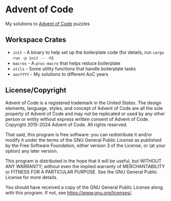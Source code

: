 # Advent of Code

My solutions to [Advent of Code](https://adventofcode.com/) puzzles

## Workspace Crates

* `init` - A binary to help set up the boilerplate code (for details, run `cargo run -p init -- -h`)
* `macros` - A `proc-macro` that helps reduce boilerplate
* `utils` - Some utility functions that handle boilerplate tasks
* `aocYYYY` - My solutions to different AoC years

## License/Copyright

Advent of Code is a registered trademark in the United States.
The design elements, language, styles, and concept of Advent of Code are
all the sole property of Advent of Code and may not be replicated or
used by any other person or entity without express written consent of
Advent of Code. Copyright 2015-2024 Advent of Code. All rights reserved.

That said, this program is free software: you can redistribute it and/or modify
it under the terms of the GNU General Public License as published by
the Free Software Foundation, either version 3 of the License, or
(at your option) any later version.

This program is distributed in the hope that it will be useful,
but WITHOUT ANY WARRANTY; without even the implied warranty of
MERCHANTABILITY or FITNESS FOR A PARTICULAR PURPOSE.  See the
GNU General Public License for more details.

You should have received a copy of the GNU General Public License
along with this program.  If not, see <https://www.gnu.org/licenses/>.

